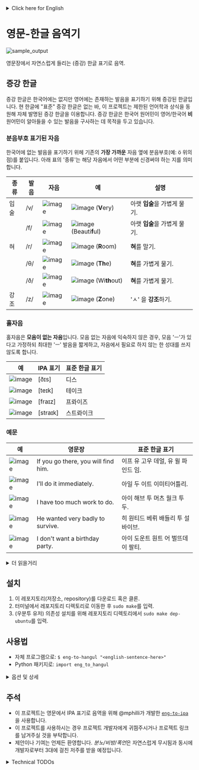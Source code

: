 
<details>
  <summary>Click here for English</summary>

# English to Hangul

![sample_output](https://github.com/user-attachments/assets/dc1cfa83-eb2e-4f39-a6ff-da6bf3c954b0)

English sentence to naturally-sounding (augmented) Hangul notation.

## About Augmented Hangul

Augmented Hangul is an augmented Hangul for pronunciation that doesn't exist in Korean but does exist in English. Since there is no "standard" augmentation, this project invented it using limited knowledge of linguistics and, of course, common sense. The purpose is to help native Korean speakers pronounce English better, or at least _recognizable_ to someone non-native in not only Korean but also _English_.

### Consonants with Diacritical Marks

The diacritical marks were purposefully added to the closest Hangul consonants. The class suggests what needs attention.

| Class  	| Sound 	| Consonant                                                                               	| Example     | Explanation                    |
|--------	|-------	|-----------	                                                                              |-----------	|-------------                   |
| Lip    	| /v/   	| ![image](https://github.com/user-attachments/assets/0cbf93f6-a3b5-4e44-b3cf-4478054edfbc) | ![image](https://github.com/user-attachments/assets/2253aa94-ad86-4bc7-85bb-e8bc9fa09525) (**V**ery)      | Softly bite the lower **lip**. |
|        	| /f/   	| ![image](https://github.com/user-attachments/assets/81f56f07-5c2e-41f6-8931-816125a8b8d4) | ![image](https://github.com/user-attachments/assets/0c88cd99-abeb-4d70-83f1-cd203972ce2d) (Beauti**f**ul) | Softly bite the lower **lip**. |
| Tongue 	| /r/   	| ![image](https://github.com/user-attachments/assets/e0d3a86d-8d4b-4d75-b06a-e628912ae4ac) | ![image](https://github.com/user-attachments/assets/2a5f9a45-9019-4c64-91ed-68e58f8c4964) (**R**oom)      | Roll your **tongue**.          |
|        	| /θ/   	| ![image](https://github.com/user-attachments/assets/bcf3ffcb-10be-4147-94e0-7140f6f693f6)	| ![image](https://github.com/user-attachments/assets/7941149e-79e2-4c9c-b4b6-720cc393aab3) (**Th**e)       | Softly bite your **tongue**.   |
|        	| /ð/   	| ![image](https://github.com/user-attachments/assets/0187de51-973c-4819-986a-b1255a892d63) | ![image](https://github.com/user-attachments/assets/2f56d68b-159b-4e55-8c7d-a0e4f63f354c) (Wi**th**out)   | Softly bite your **tongue**.   |
| Stress 	| /z/   	| ![image](https://github.com/user-attachments/assets/da010c74-3779-4a8a-9b42-4931c52689d2)	| ![image](https://github.com/user-attachments/assets/eaba1bce-df31-4c07-a42e-8272b597189d) (**Z**one)      | **Stress** 'ㅅ'.                |

### Self-consonants

Self-consonants are simply **consonants without a vowel**. If you're unfamiliar with this concept, add 'ㅡ' but speak it very shortly, or don't use your vocal cord unless the consonant requires it.

| Example | IPA Pronunciation | Standard Hangul Equivalent |
|---------|-------------------|----------------------------|
| ![image](https://github.com/user-attachments/assets/0c981773-d7bd-4541-9148-55d835bef5e7) | [ðɪs]    | 디스      |
| ![image](https://github.com/user-attachments/assets/0fe76b9d-4ea3-45d9-982f-0efdebbadd58) | [teɪk]   | 테이크    |
| ![image](https://github.com/user-attachments/assets/595ddcc9-1f00-4a7e-9a1c-a3a228f69fda) | [fraɪz]  | 프롸이즈   |
| ![image](https://github.com/user-attachments/assets/cda0479f-c564-424c-9205-bc456c1831ff) | [straɪk] | 스트롸이크 |

### Example Sentences

| Example | English Sentence | Standard Hangul Equivalent  |
|---------|------------------|-----------------------------|
| ![image](https://github.com/user-attachments/assets/70e64f4f-59fd-49cd-9c7c-080f22cb376c) | If you go there, you will find him.    | 이프 유 고우 데얼, 유 윌 파인드 임.     |
| ![image](https://github.com/user-attachments/assets/3c5eefe9-9b5a-421d-95bb-ec050e691620) | I'll do it immediately.                | 아일 두 이트 이미티어틀리.             |
| ![image](https://github.com/user-attachments/assets/2f0215c9-7321-41dc-8e2d-82d6580bdbfb) | I have too much work to do.            | 아이 해브 투 머츠 월크 투 두.          |
| ![image](https://github.com/user-attachments/assets/91fbdcd2-2322-4d91-9274-362d04b342dd) | He wanted very badly to survive.       | 히 원티드 베뤼 배들리 투 설바이브.      |
| ![image](https://github.com/user-attachments/assets/984a763e-7652-4ba3-ac35-02b184071e0b) | I don't want a birthday party.         | 아이 도운트 원트 어 벌뜨데이 팔티.      |

<details>
  <summary>If you care to read more...</summary>

### Motivation

The basic philosophy behind this is, "We can only imagine just as much as we can describe." 

Because some pronunciation is lacking in Korean, native Korean speakers are particularly bad at some pronunciation, so much so that non-Koreans may find it difficult to understand. I reckon this is because they cannot "imagine" how to pronounce those lacking pronunciation, such as consonant clusters. To make matters a little worse, native Koreans tend to use Hangul to "emulate" any sounds because Hangul is excellent at it. The only problem is that some of the pronunciation is lacking in Hangul, which makes Koreans' "imagination" stop there. 

My solution is introducing **diacritical marks and self-consonants** so that any Hangul user can "imagine" those lacking sounds and speak them better. Specifically, diacritical marks will describe the missing sounds in Hangul (i.e., /f/, /v/, /z/, /r/, /θ/, and /ð/), and self-consonants will describe consonant clusters (e.g., al**ps** or **st**rike). They were deliberately designed to fit in the regular Hangul as seamlessly as possible so that people who had not heard of augmented Hangul could still read it roughly. For example, the 'ㄸ' with a diacritical mark indicates /θ/, but clueless readers may simply ignore the diacritical marks but still get the closest approximation (i.e., 'ㄸ').

### My Two-cents
  
The languages that use Latin alphabets (i.e., A to Z) routinely add diacritical marks to the closest alphabets to describe their unique sounds, and for the letters that they _don't_ use, they just simply leave it in the Alphabet set so that they can use them to describe _other_ language pronunciation. I think Hangul can do this the other way around: we add diacritical marks and a new concept (i.e., consonant clusters) to describe other language pronunciation and use regular Hangul letters to describe Korean as it's always been.

[This](https://gwangmu.medium.com/extending-hangul-for-english-70e8be3fc6ef) was written when I first thought about augmented Hangul, though at that point, I thought /z/ doesn't need to be thoroughly described in Hangul so I ruled out /z/ from the list. Full disclosure: I was wrong.

</details>
  
## Installation
 
1. Download or clone this repository.
2. Type `sudo make` in the root directory.
3. (For Ubuntu users) Type `sudo make dep-ubuntu` in the root directory to install dependencies.

## How to Use

 * As a standalone program: `$ eng-to-hangul "<english-sentence-here>"`
 * As a Python package: `import eng_to_hangul`

<details>
  <summary>Options and details</summary>
  
 * For the standalone program
    * `-f <filename>`: Read from `<filename>` and convert it line by line.
    * `-D`: Don't draw the Hangul sentence. Output only in the terminal.
    * `-o <filename>`: Print the output to `<filename>` (if empty, on the screen).
    * `-s`: Print in the regular Hangul.
    * `-A`: Turn off diacritical marks.
    * `-C`: Turn off self consonants. Self-consonants will be assigned with 'ㅡ.'
    * `-r`: Retrieve every possible pronunciation.
 * For the Python package
    * (Details to be added)

</details>

## Notes

 * `eng-to-hangul` uses [`eng-to-ipa`](https://github.com/mphilli/English-to-IPA) from @mphilli for English-to-IPA transliteration.
 * It is not mandatory, but please let me know or leave a link to this repository if you use this.
 * Contributions and suggestions are always welcome 🙂, but please try to be *constructive*. Ranters will get cursed for the next three generations.

</details>

# 영문-한글 음역기

![sample_output](https://github.com/user-attachments/assets/dc1cfa83-eb2e-4f39-a6ff-da6bf3c954b0)

영문장에서 자연스럽게 들리는 (증강) 한글 표기로 음역.

## 증강 한글

증강 한글은 한국어에는 없지만 영어에는 존재하는 발음을 표기하기 위해 증강된 한글입니다. 현 한글에 "표준" 증강 한글은 없는 바, 이 프로젝트는 제한된 언어학과 상식을 동원해 자체 발명된 증강 한글을 이용합니다. 증강 한글은 한국어 원어민이 영어/한국어 **비**원어민이 알아들을 수 있는 발음을 구사하는 데 목적을 두고 있습니다.

### 분음부호 표기된 자음

한국어에 없는 발음을 표기하기 위헤 기존의 **가장 가까운** 자음 옆에 분음부호(예: ö 위의 점)를 붙입니다. 아래 표의 '종류'는 해당 자음에서 어떤 부분에 신경써야 하는 지를 의미합니다.

| 종류   	| 발음   	| 자음                                                                                     	| 예          | 설명                            |
|--------	|-------	|-----------	                                                                              |-----------	|-------------                   |
| 입술    	| /v/   	| ![image](https://github.com/user-attachments/assets/0cbf93f6-a3b5-4e44-b3cf-4478054edfbc) | ![image](https://github.com/user-attachments/assets/2253aa94-ad86-4bc7-85bb-e8bc9fa09525) (**V**ery)      | 아랫 **입술**을 가볍게 물기. |
|        	| /f/   	| ![image](https://github.com/user-attachments/assets/81f56f07-5c2e-41f6-8931-816125a8b8d4) | ![image](https://github.com/user-attachments/assets/0c88cd99-abeb-4d70-83f1-cd203972ce2d) (Beauti**f**ul) | 아랫 **입술**을 가볍게 물기. |
| 혀    	| /r/   	| ![image](https://github.com/user-attachments/assets/e0d3a86d-8d4b-4d75-b06a-e628912ae4ac) | ![image](https://github.com/user-attachments/assets/2a5f9a45-9019-4c64-91ed-68e58f8c4964) (**R**oom)      | **혀**를 말기.            |
|        	| /θ/   	| ![image](https://github.com/user-attachments/assets/bcf3ffcb-10be-4147-94e0-7140f6f693f6)	| ![image](https://github.com/user-attachments/assets/7941149e-79e2-4c9c-b4b6-720cc393aab3) (**Th**e)       | **혀**를 가볍게 물기.      |
|        	| /ð/   	| ![image](https://github.com/user-attachments/assets/0187de51-973c-4819-986a-b1255a892d63) | ![image](https://github.com/user-attachments/assets/2f56d68b-159b-4e55-8c7d-a0e4f63f354c) (Wi**th**out)   | **혀**를 가볍게 물기.      |
| 강조   	| /z/   	| ![image](https://github.com/user-attachments/assets/da010c74-3779-4a8a-9b42-4931c52689d2)	| ![image](https://github.com/user-attachments/assets/eaba1bce-df31-4c07-a42e-8272b597189d) (**Z**one)      | 'ㅅ' 을 **강조**하기.      |

### 홀자음

홀자음은 **모음이 없는 자음**입니다. 모음 없는 자음에 익숙하지 않은 경우, 모음 'ㅡ'가 있다고 가정하되 최대한 'ㅡ' 발음을 짧게하고, 자음에서 필요로 하지 않는 한 성대를 쓰지 않도록 합니다.

| 예      | IPA 표기           | 표준 한글 표기               |
|---------|-------------------|---------------------------|
| ![image](https://github.com/user-attachments/assets/0c981773-d7bd-4541-9148-55d835bef5e7) | [ðɪs]    | 디스      |
| ![image](https://github.com/user-attachments/assets/0fe76b9d-4ea3-45d9-982f-0efdebbadd58) | [teɪk]   | 테이크    |
| ![image](https://github.com/user-attachments/assets/595ddcc9-1f00-4a7e-9a1c-a3a228f69fda) | [fraɪz]  | 프롸이즈   |
| ![image](https://github.com/user-attachments/assets/cda0479f-c564-424c-9205-bc456c1831ff) | [straɪk] | 스트롸이크 |

### 예문

| 예      | 영문장             | 표준 한글 표기               |
|---------|------------------|----------------------------|
| ![image](https://github.com/user-attachments/assets/70e64f4f-59fd-49cd-9c7c-080f22cb376c) | If you go there, you will find him.    | 이프 유 고우 데얼, 유 윌 파인드 임.     |
| ![image](https://github.com/user-attachments/assets/3c5eefe9-9b5a-421d-95bb-ec050e691620) | I'll do it immediately.                | 아일 두 이트 이미티어틀리.             |
| ![image](https://github.com/user-attachments/assets/2f0215c9-7321-41dc-8e2d-82d6580bdbfb) | I have too much work to do.            | 아이 해브 투 머츠 월크 투 두.          |
| ![image](https://github.com/user-attachments/assets/91fbdcd2-2322-4d91-9274-362d04b342dd) | He wanted very badly to survive.       | 히 원티드 베뤼 배들리 투 설바이브.      |
| ![image](https://github.com/user-attachments/assets/984a763e-7652-4ba3-ac35-02b184071e0b) | I don't want a birthday party.         | 아이 도운트 원트 어 벌뜨데이 팔티.      |

<details>
  <summary>더 읽을거리</summary>

### 동기

이 프로젝트의 기본 철학은 "묘사할 수 있는 만큼 상상할 수 있다"입니다.

한국어 원어민이라면 흔히 한국어에는 없는 영어를 발음하는데 어려움을 겪는데, 심한 경우 이는 한국어 비원어민이 알아듣기 힘든 발음 문제로 이어집니다. 이는 한국인이 해당 발음을 "상상하기 힘들다"는 점에서 비롯되는 것으로 (예: 자음 클러스터 - 모음 없는 자음들의 묶음), 특히 발음을 "한글"로 상상하는 경향이 있는 한국어 원어민들에게는 한글로 묘사할 수 있는 발음의 한계가 사용자 스스로의 발음 한계로 이어지기 쉽습니다.

이 문제에 대한 이 프로젝트의 해결책은 기존 한글에 **분음부호와 홀자음**을 추가해 한글 사용자로 하여금 해당 발음들을 "상상할 수 있도록" 만들자는 것입니다. 분음부호는 한글에 없는 발음(/f/, /v/, /z/, /r/, /θ/, /ð/)을 위해, 홀자음은 한국어에 없는 자음 클러스터를 묘사하기 위해 사용됩니다. 분음부호와 홀자음으로 증강된 한글은 이에 익숙하지 않은 한글 사용자들도 쉽게 이해하고 읽을 수 있도록 의도적으로 설계되었습니다. 예를 들어, 분음부호가 붙은 'ㄸ'은 음가 /θ/를 갖지만 분음부호를 무시하고도 /θ/에 가장 근사한 발음인 'ㄸ'으로 해석될 수 있습니다.

### 개인적 사색

영문 알파벳을 이용하는 대다수의 언어들은 자체 언어에 적절한 발음을 표기하기 위해 흔히 분음부호를 활용합니다 (예: /œ/("외") 발음을 위해 가장 가까운 알파벳인 "o" 에 분음부호 움라우트(Unlaut)를 붙여 "ö"). 더 나아가, 반대로 혹 사용하지 *않는* 알파벳이 생기더라도 이를 외국어 발음을 묘사하는 데 이용하는데 (예: 이탈리아어 자체에는 k나 y가 없지만 외국어 표기를 위해 사용), 개인적 소견은 한글은 이와 정반대로 분음부호를 활용할 수 있다는 것입니다. 즉, 한글은 *외국어를 위해* 분음부호를 사용하고, 분음부호가 없는 글자를 통상적 한국어 표기를 위해 사용할 수 있을 것입니다. 

([블로그 포스트 (영문)](https://gwangmu.medium.com/extending-hangul-for-english-70e8be3fc6ef): 증강 한글에 대한 초창기 구상)

</details>
  
## 설치
 
1. 이 레포지토리(저장소, repository)를 다운로드 혹은 클론.
2. 터미널에서 레포지토리 디렉토리로 이동한 후 `sudo make`를 입력.
3. (우분투 유저) 의존성 설치를 위해 레포지토리 디렉토리에서 `sudo make dep-ubuntu`를 입력.

## 사용법

 * 자체 프로그램으로: `$ eng-to-hangul "<english-sentence-here>"`
 * Python 패키지로: `import eng_to_hangul`

<details>
  <summary>옵션 및 상세</summary>
  
 * 자체 프로그램 옵션
    * `-f <filename>`: `<filename>` 파일에서 읽은 후 한 줄씩 음역.
    * `-D`: 결과를 GUI에 그리지 않고 터미널에만 출력.
    * `-o <filename>`: 결과를 `<filename>`에 저장 (기본값: 화면).
    * `-s`: 표준 한글 표기로 결과 생성.
    * `-M`: 분음부호 끄기.
    * `-C`: 홀자음에 모음 'ㅡ'을 덧붙임.
    * `-r`: 가능한 모든 발음을 결과로 받기.
 * Python 패키지
    * (향후 추가 예정)

</details>

## 주석

 * 이 프로젝트는 영문에서 IPA 표기로 음역을 위해 @mphilli가 개발한 [`eng-to-ipa`](https://github.com/mphilli/English-to-IPA)을 사용합니다.
 * 이 프로젝트를 사용하시는 경우 프로젝트 개발자에게 귀띔주시거나 프로젝트 링크를 남겨주실 것을 부탁합니다.
 * 제안이나 기여는 언제든 환영합니다. *분노/비방/폭언*은 자연스럽게 무시됨과 동시에 개발자로부터 3대에 걸친 저주를 받을 예정입니다.

<details>
  <summary>Technical TODOs</summary>
  
 - Provide a friendlier interface to non-terminal or non-Linux users.
 - Package the repository more nicely. (Help needed!)
    - Installing non-`pip` dependencies (e.g., `python3-tk`, `python3-pil.imagetk`, and `UnDotum`)
    - Printing post-install messages after installation. (in `setup.py`)
    - Uploading this repository to a Python package manager.
 - Improve handling of the variations of pronunciation.
 - Support pronunciation preference.
 - Support drawing regular Hangul sentences.

</details>
